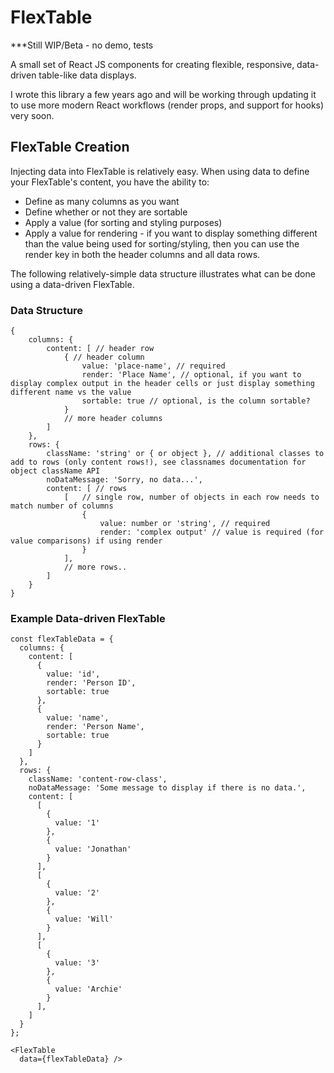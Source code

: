 # FlexTable

***Still WIP/Beta - no demo, tests

A small set of React JS components for creating flexible, responsive, data-driven table-like data displays.

I wrote this library a few years ago and will be working through updating it to use more modern React
workflows (render props, and support for hooks) very soon.

## FlexTable Creation

Injecting data into FlexTable is relatively easy. When using data to define your FlexTable's content, you have the ability to:

- Define as many columns as you want
- Define whether or not they are sortable
- Apply a value (for sorting and styling purposes)
- Apply a value for rendering - if you want to display something different than the value being used for sorting/styling, then you can use the render key in both the header columns and all data rows.

The following relatively-simple data structure illustrates what can be done using a data-driven FlexTable.

### Data Structure

```
{
    columns: {
        content: [ // header row
            { // header column
                value: 'place-name', // required
                render: 'Place Name', // optional, if you want to display complex output in the header cells or just display something different name vs the value
                sortable: true // optional, is the column sortable?
            }
            // more header columns
        ]
    },
    rows: {
        className: 'string' or { or object }, // additional classes to add to rows (only content rows!), see classnames documentation for object className API
        noDataMessage: 'Sorry, no data...',
        content: [ // rows
            [   // single row, number of objects in each row needs to match number of columns
                {
                    value: number or 'string', // required
                    render: 'complex output' // value is required (for value comparisons) if using render
                }
            ],
            // more rows..
        ]
    }
}
```

### Example Data-driven FlexTable

```
const flexTableData = {
  columns: {
    content: [
      {
        value: 'id',
        render: 'Person ID',
        sortable: true
      },
      {
        value: 'name',
        render: 'Person Name',
        sortable: true
      }
    ]
  },
  rows: {
    className: 'content-row-class',
    noDataMessage: 'Some message to display if there is no data.',
    content: [
      [
        {
          value: '1'
        },
        {
          value: 'Jonathan'
        }
      ],
      [
        {
          value: '2'
        },
        {
          value: 'Will'
        }
      ],
      [
        {
          value: '3'
        },
        {
          value: 'Archie'
        }
      ],
    ]
  }
};

<FlexTable 
  data={flexTableData} />  
```
